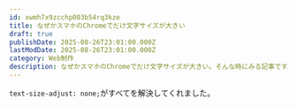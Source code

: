 ```yaml
---
id: xwmh7x9zcchp003b54rq3kze
title: なぜかスマホのChromeでだけ文字サイズが大きい
draft: true
publishDate: 2025-08-26T23:01:00.000Z
lastModDate: 2025-08-26T23:01:00.000Z
category: Web制作
description: なぜかスマホのChromeでだけ文字サイズが大きい。そんな時にみる記事です。
---
```

`text-size-adjust: none;`がすべてを解決してくれました。
